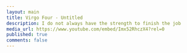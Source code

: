 ```yaml
---
layout: main
title: Virgo Four - Untitled
description: I do not always have the strength to finish the job
media_url: https://www.youtube.com/embed/Imx52RhczX4?rel=0
published: true
comments: false
---
```

